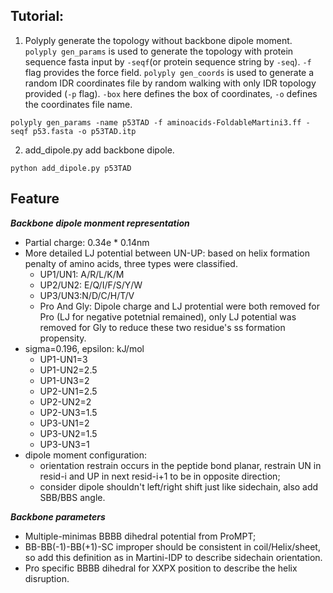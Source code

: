 ## Tutorial:

1. Polyply generate the topology without backbone dipole moment. 
`polyply gen_params` is used to generate the topology with protein sequence fasta input by `-seqf`(or protein sequence string by `-seq`). `-f` flag provides the force field. `polyply gen_coords` is used to generate a random IDR coordinates file by random walking with only IDR topology provided (`-p` flag). `-box` here defines the box of coordinates, `-o` defines the coordinates file name.
```
polyply gen_params -name p53TAD -f aminoacids-FoldableMartini3.ff -seqf p53.fasta -o p53TAD.itp
```
2. add_dipole.py add backbone dipole.
```
python add_dipole.py p53TAD
```

## Feature

***Backbone dipole monment representation***

- Partial charge: 0.34e * 0.14nm
- More detailed LJ potential between UN-UP: based on helix formation penalty of amino acids, three types were classified.
  - UP1/UN1: A/R/L/K/M
  - UP2/UN2: E/Q/I/F/S/Y/W
  - UP3/UN3:N/D/C/H/T/V
  - Pro And Gly: Dipole charge and LJ protential were both removed for Pro (LJ for negative potetnial remained), only LJ potential was removed for Gly to reduce these two residue's ss formation propensity. 
- sigma=0.196,  epsilon: kJ/mol
  - UP1-UN1=3
  - UP1-UN2=2.5
  - UP1-UN3=2
  - UP2-UN1=2.5
  - UP2-UN2=2
  - UP2-UN3=1.5
  - UP3-UN1=2
  - UP3-UN2=1.5
  - UP3-UN3=1 
- dipole moment configuration:
  - orientation restrain occurs in the peptide bond planar, restrain UN in resid-i and UP in next resid-i+1 to be in opposite direction;
  - consider dipole shouldn't left/right shift just like sidechain, also add SBB/BBS angle.
 
***Backbone parameters***

- Multiple-minimas BBBB dihedral potential from ProMPT;
- BB-BB(-1)-BB(+1)-SC improper should be consistent in coil/Helix/sheet, so add this definition as in Martini-IDP to describe sidechain orientation.
- Pro specific BBBB dihedral for XXPX position to describe the helix disruption.
